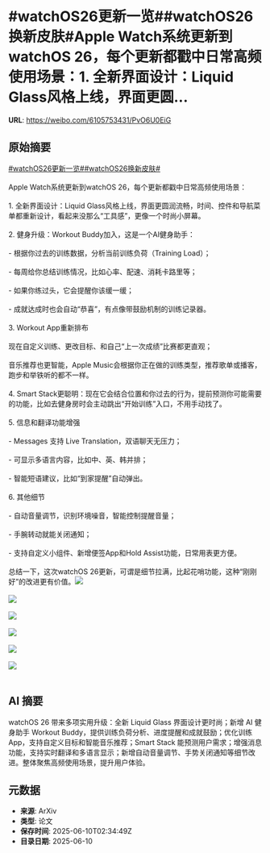 # #watchOS26更新一览##watchOS26换新皮肤#Apple Watch系统更新到watchOS 26，每个更新都戳中日常高频使用场景：1. 全新界面设计：Liquid Glass风格上线，界面更圆...

**URL**: https://weibo.com/6105753431/PvO6U0EiG

## 原始摘要

<a href="https://m.weibo.cn/search?containerid=231522type%3D1%26t%3D10%26q%3D%23watchOS26%E6%9B%B4%E6%96%B0%E4%B8%80%E8%A7%88%23&amp;extparam=%23watchOS26%E6%9B%B4%E6%96%B0%E4%B8%80%E8%A7%88%23" data-hide=""><span class="surl-text">#watchOS26更新一览#</span></a><a href="https://m.weibo.cn/search?containerid=231522type%3D1%26t%3D10%26q%3D%23watchOS26%E6%8D%A2%E6%96%B0%E7%9A%AE%E8%82%A4%23&amp;extparam=%23watchOS26%E6%8D%A2%E6%96%B0%E7%9A%AE%E8%82%A4%23" data-hide=""><span class="surl-text">#watchOS26换新皮肤#</span></a><br><br>Apple Watch系统更新到watchOS 26，每个更新都戳中日常高频使用场景：<br><br>1. 全新界面设计：Liquid Glass风格上线，界面更圆润流畅，时间、控件和导航菜单都重新设计，看起来没那么“工具感”，更像一个时尚小屏幕。<br>    <br>2. 健身升级：Workout Buddy加入，这是一个AI健身助手：<br>    <br>- 根据你过去的训练数据，分析当前训练负荷（Training Load）；<br>    <br>- 每周给你总结训练情况，比如心率、配速、消耗卡路里等；<br>    <br>- 如果你练过头，它会提醒你该缓一缓；<br>    <br>- 成就达成时也会自动“恭喜”，有点像带鼓励机制的训练记录器。<br><br>3. Workout App重新排布  <br>    <br>    现在自定义训练、更改目标、和自己“上一次成绩”比赛都更直观；  <br>    <br>    音乐推荐也更智能，Apple Music会根据你正在做的训练类型，推荐歌单或播客，跑步和举铁听的都不一样。<br>    <br>4. Smart Stack更聪明：现在它会结合位置和你过去的行为，提前预测你可能需要的功能，比如去健身房时会主动跳出“开始训练”入口，不用手动找了。<br>    <br>5. 信息和翻译功能增强<br>    <br>- Messages 支持 Live Translation，双语聊天无压力；<br>    <br>- 可显示多语言内容，比如中、英、韩并排；<br>    <br>- 智能短语建议，比如“到家提醒”自动弹出。<br><br>6. 其他细节<br>    <br>- 自动音量调节，识别环境噪音，智能控制提醒音量；<br>    <br>- 手腕转动就能关闭通知；<br>    <br>- 支持自定义小组件、新增便签App和Hold Assist功能，日常用表更方便。<br>    <br>总结一下，这次watchOS 26更新，可谓是细节拉满，比起花哨功能，这种“刚刚好”的改进更有价值。<img style="" src="https://tvax4.sinaimg.cn/large/006Fd7o3ly1i29madi9u2j30jz0b7jxu.jpg" referrerpolicy="no-referrer"><br><br><img style="" src="https://tvax1.sinaimg.cn/large/006Fd7o3ly1i29m8exfiuj30p00e246p.jpg" referrerpolicy="no-referrer"><br><br><img style="" src="https://tvax3.sinaimg.cn/large/006Fd7o3ly1i29m91sq0ij30p00e2jwc.jpg" referrerpolicy="no-referrer"><br><br><img style="" src="https://tvax2.sinaimg.cn/large/006Fd7o3ly1i29m98hrk7j30p00e2n05.jpg" referrerpolicy="no-referrer"><br><br><img style="" src="https://tvax1.sinaimg.cn/large/006Fd7o3ly1i29m9ar038j30p00e2tdj.jpg" referrerpolicy="no-referrer"><br><br><img style="" src="https://tvax3.sinaimg.cn/large/006Fd7o3ly1i29ma5rirgj30p00e2aeb.jpg" referrerpolicy="no-referrer"><br><br>

## AI 摘要

watchOS 26 带来多项实用升级：全新 Liquid Glass 界面设计更时尚；新增 AI 健身助手 Workout Buddy，提供训练负荷分析、进度提醒和成就鼓励；优化训练 App，支持自定义目标和智能音乐推荐；Smart Stack 能预测用户需求；增强消息功能，支持实时翻译和多语言显示；新增自动音量调节、手势关闭通知等细节改进。整体聚焦高频使用场景，提升用户体验。

## 元数据

- **来源**: ArXiv
- **类型**: 论文
- **保存时间**: 2025-06-10T02:34:49Z
- **目录日期**: 2025-06-10
